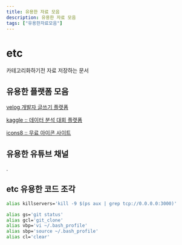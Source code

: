 ```yaml
---
title: 유용한 자료 모음
description: 유용한 자료 모음
tags: ["유용한자료모음"]
---
```

# etc

카테고리화하기전 자료 저장하는 문서

## 유용한 플랫폼 모음

[velog 개발자 글쓰기 플랫폼](https://velog.io/)

[kaggle :: 데이터 분석 대회 플랫폼](https://www.kaggle.com/)

[icons8 :: 무료 아이콘 사이트](https://icons8.com/)

## 유용한 유튜브 채널

.

## etc 유용한 코드 조각

```bash
alias killservers='kill -9 $(ps aux | grep tcp://0.0.0.0:3000)'
```

```bash
alias gs='git status'
alias gcl='git_clone'
alias vbp='vi ~/.bash_profile'
alias sbp='source ~/.bash_profile'
alias cl='clear'
```
